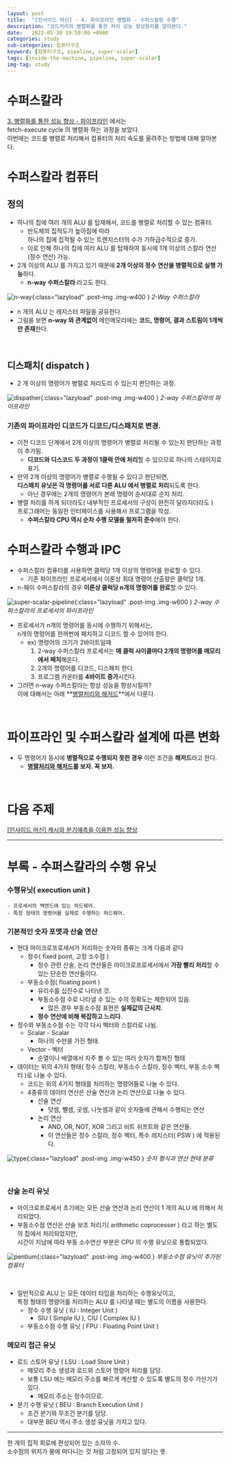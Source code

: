 ```yaml
---
layout: post
title:  "[인사이드 머신] - 4. 파이프라인 병렬화 - 수퍼스칼랑 수행"
description: "코드처리의 병렬화를 통한 처리 성능 향상원리를 알아본다."
date:   2022-05-30 19:50:00 +0900
categories: study
sub-categories: 컴퓨터구조
keyword: [컴퓨터구조, pipeline, super-scalar]
tags: [inside-the-machine, pipeline, super-scalar]
img-tag: study
---
```

# 수퍼스칼라
[3. 병렬화를 통한 성능 향상 - 파이프라인][inside3] 에서는    
fetch-execute cycle 의 병렬화 하는 과정을 보았다.  
이번에는 코드를 병렬로 처리해서 컴퓨터의 처리 속도를 올려주는 방법에 대해 알아본다.    


# 수퍼스칼라 컴퓨터

## 정의
- 하나의 칩에 여러 개의 ALU 를 탑재해서, 코드를 병렬로 처리할 수 있는 컴퓨터.
    - 반도체의 <span class="tooltip" id="id-1">집적도</span>가 높아짐에 따라   
    하나의 칩에 집적될 수 있는 트랜지스터의 수가 기하급수적으로 증가.  
    - 이로 인해 하나의 칩에 여러 ALU 를 탑재하여 동시에 1개 이상의 스칼라 연산(정수 연산) 가능. 
- 2개 이상의 ALU 를 가지고 있기 때문에 **2개 이상의 정수 연산을 병렬적으로 실행 가능**하다.
    - **n-way 수퍼스칼라** 라고도 한다.


![n-way](/assets/img/study-img/inside-machine/n-way-super.png ){:class="lazyload" .post-img .img-w400 }
*2-Way 수퍼스칼라*

- n 개의 ALU 는 레지스터 파일을 공유한다.
- 그림을 보면 **n-way 와 관계없이** 메인메모리에는 **코드, 명령어, 결과 스트림이 1개씩만 존재**한다.


<br>

## 디스패치( dispatch )
- 2 개 이상의 명령어가 병렬로 처리도리 수 있는지 판단하는 과정.


![dispather](/assets/img/study-img/inside-machine/2-way-dispather.png ){:class="lazyload" .post-img .img-w400 }
*2-way 수퍼스칼라의 파이프라인*


### 기존의 파이프라인 디코드가 디코드/디스패치로 변경.
- 이전 디코드 단계에서 2개 이상의 명령어가 병렬로 처리될 수 있는지 판단하는 과정이 추가됨.
    - **디코드와 디스코드 두 과정이 1클럭 안에 처리**할 수 있으므로 하나의 스테이지로 표기.
- 만약 2개 이상의 명령어가 병렬로 수행될 수 있다고 판단되면,  
**디스패치 유닛은 각 명령어를 서로 다른 ALU 에서 병렬로 처리**되도록 한다.   
    - 아닌 경우에는 2개의 명령어가 본래 명령어 순서대로 순차 처리.
- 병렬 처리를 하게 되더라도( 내부적인 프로세서의 구성이 완전히 달라지더라도 )   
프로그래머는 동일한 인터페이스를 사용해서 프로그램을 작성.
    - **수퍼스칼라 CPU 역시 순차 수행 모델을 철저히 준수**해야 한다.


# 수퍼스칼라 수행과 IPC
- 수퍼스칼라 컴퓨터를 사용하면 클럭당 1개 이상의 명령어를 완료할 수 있다.
    - 기존 파이프라인 프로세서에서 이론상 최대 명령어 산출량은 클럭당 1개.
- n-웨이 수퍼스칼라의 경우 **이론상 클럭당 n개의 명령어를 완료**할 수 있다.


![super-scalar-pipeline](/assets/img/study-img/inside-machine/super-scalar-pipeline.png ){:class="lazyload" .post-img .img-w600 }
*2-way 수퍼스칼라의 프로세서의 파이프라인*

- 프로세서가 n개의 명령어를 동시에 수행하기 위해서는,   
 n개의 명령어를 한꺼번에 페치하고 디코드 할 수 있어야 한다.
    - ex) 명령어의 크기가 2바이트일때
        1. 2-way 수퍼스칼라 프로세서는 **매 클럭 사이클마다 2개의 명령어를 메모리에서 페치**해온다.
        2. 2개의 명령어를 디코드, 디스패치 한다.
        3. 프로그램 카운터를 **4바이트 증가**시킨다.
- 그러면 n-way 수퍼스칼라는 항상 성능을 향상시킬까?   
이에 대해서는 아래 **[병렬처리와 해저드][inside-hazard]**에서 다룬다.

<br>

# 파이프라인 및 수퍼스칼라 설계에 따른 변화
- 두 명령어가 동시에 **병렬적으로 수행되지 못한 경우** 이런 조건을 **해저드**라고 한다.
    -  **[병렬처리와 해저드][inside-hazard]를 보자. 꼭 보자.**

<br>

# 다음 주제
[[인사이드 머신] 캐시와 분기예측을 이용한 성능 향상][inside5]

<hr>

# 부록 - 수퍼스칼라의 수행 유닛

### 수행유닛( execution unit )
    - 프로세서의 백엔드에 있는 하드웨어.
    - 특정 형태의 명령어를 실제로 수행하는 하드웨어.


### 기본적인 숫자 포맷과 산술 연산
- 현대 마이크로프로세서가 처리하는 숫자의 종류는 크게 다음과 같다
    - 정수( fixed point, 고정 소수점 )
        - 정수 관련 산술, 논리 연산들은 마이크로프로세서에서 **가장 빨리 처리**할 수 있는 단순한 연산들이다.
    - <span class="tooltip" id="id-2">부동</span>소수점( floating point )
        - 유리수를 십진수로 나타낸 것.
        - 부동소수점 수로 나타낼 수 있는 수의 정확도는 제한되어 있음.
            - 많은 경우 부동소수점 표현은 **실제값의 근사치**.
        - **정수 연산에 비해 복잡하고 느리다**.
- 정수와 부동소수점 수는 각각 다시 벡터와 스칼라로 나뉨.
    - Scalar - Scalar
        - 하나의 수만을 가진 형태.
    - Vector - 벡터
        - 순열이나 배열에서 자주 볼 수 있는 여러 숫자가 합쳐진 형태
- 데이터는 위의 4가지 형태( 정수 스칼라, 부동소수 스칼라, 정수 벡터, 부동 소수 벡터 )로 나눌 수 있다.
    - 코드는 위의 4가지 형태를 처리하는 명령어들로 나눌 수 있다.
    - 4종류의 데이터 연산은 산술 연산과 논리 연산으로 나눌 수 있다.
        - 산술 연산
            - 덧셈, 뺄셈, 곳셈, 나눗셈과 같이 숫자들에 관해서 수행되는 연산
        - 논리 연산
            - AND, OR, NOT, XOR 그리고 비트 쉬프트와 같은 연산들.
            - 이 연산들은 정수 스칼라, 정수 벡터, 특수 레지스터( PSW ) 에 적용된다.

![type](/assets/img/study-img/inside-machine/type.png ){:class="lazyload" .post-img .img-w450 }
*숫자 형식과 연산 현태 분류*

<br>

### 산술 논리 유닛
- 마이크로프로세서 초기에는 모든 산술 연산과 논리 연산이 1 개의 ALU 에 의해서 처리되었다.
- 부동소수점 연산은 산술 보조 처리기( arithmetic coprocesser ) 라고 하는 별도의 칩에서 처리되었지만,   
시간이 지남에 따라 부동 소수연산 부분은 CPU 의 수행 유닛으로 통합되었다.


![pentium](/assets/img/study-img/inside-machine/intel-pentium.png ){:class="lazyload" .post-img .img-w400 }
*부동소수점 유닛이 추가된 컴퓨터*

<br>


- 일반적으로 ALU 는 모든 데이터 타입을 처리하는 수행유닛이고,  
 특정 형태의 명령어를 처리하는 ALU 를 나타낼 때는 별도의 이름을 사용한다.
    - 정수 수행 유닛 ( IU : Integer Unit  )
        - SIU ( Simple IU ), CIU ( Complex IU )
    - 부동소수점 수행 유닛 ( FPU : Floating Point Unit )

### 메모리 접근 유닛
- 로드 스토어 유닛 ( LSU : Load Store Unit )
    - 메모리 주소 생성과 로드와 스토어 명령어 처리를 담당.
    - 보통 LSU 에는 메모리 주소를 빠르게 계산할 수 있도록 별도의 정수 가산기가 있다.
        - 메모리 주소는 정수이므로.
- 분기 수행 유닛 ( BEU : Branch Execution Unit )
    - 조건 분기와 무조건 분기를 담당.
    - 대부분 BEU 역시 주소 생성 유닛을 가지고 있다.





<hr>

<div class="tooltip-desc">
    <div class="tooltip-description" id="desc-1">
    한 개의 집적 회로에 편성되어 있는 소자의 수.
    </div>
    <div class="tooltip-description" id="desc-2">
    소수점의 위치가 물에 떠다니는 것 처럼 고정되어 있지 않다는 뜻.
    </div>
</div>

[inside-hazard]: /study/2022/05/30/insideMachine-hazard.html
[inside3]: /study/2022/05/30/insideMachine-3.html
[inside5]: /study/2022/05/30/insideMachine-5.html
